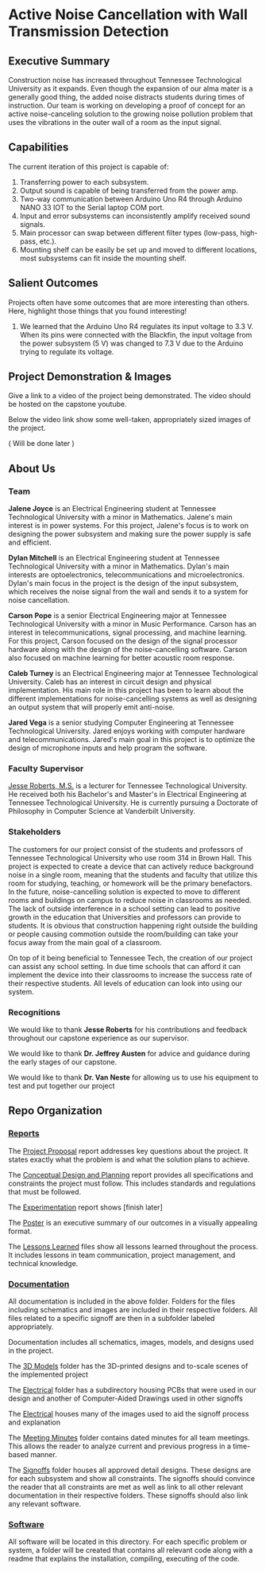 # Active Noise Cancellation with Wall Transmission Detection

## Executive Summary

Construction noise has increased throughout Tennessee Technological University as it expands. Even though the expansion of our alma mater is a generally good thing, the added noise distracts students during times of instruction. Our team is working on developing a proof of concept for an active noise-canceling solution to the growing noise pollution problem that uses the vibrations in the outer wall of a room as the input signal. 

## Capabilities

The current iteration of this project is capable of:
1. Transferring power to each subsystem.
2. Output sound is capable of being transferred from the power amp.
3. Two-way communication between Arduino Uno R4 through Arduino NANO 33 IOT to the Serial laptop COM port.
4. Input and error subsystems can inconsistently amplify received sound signals.
5. Main processor can swap between different filter types (low-pass, high-pass, etc.).
6. Mounting shelf can be easily be set up and moved to different locations, most subsystems can fit inside the mounting shelf.

## Salient Outcomes

Projects often have some outcomes that are more interesting than others. Here, highlight those things that you found interesting!
1. We learned that the Arduino Uno R4 regulates its input voltage to 3.3 V. When its pins were connected with the Blackfin, the input voltage from the power subsystem (5 V) was changed to 7.3 V due to the Arduino trying to regulate its voltage.


## Project Demonstration & Images

Give a link to a video of the project being demonstrated. The video should be hosted on the capstone youtube.

Below the video link show some well-taken, appropriately sized images of the project.

( Will be done later )

## About Us

### Team

**Jalene Joyce** is an Electrical Engineering student at Tennessee Technological University with a minor in Mathematics. Jalene's main interest is in power systems. For this project, Jalene's focus is to work on designing the power subsystem and making sure the power supply is safe and efficient.

**Dylan Mitchell** is an Electrical Engineering student at Tennessee Technological University with a minor in Mathematics. Dylan's main interests are optoelectronics, telecommunications and microelectronics. Dylan's main focus in the project is the design of the input subsystem, which receives the noise signal from the wall and sends it to a system for noise cancellation.

**Carson Pope** is a senior Electrical Engineering major at Tennessee Technological University with a minor in Music Performance. Carson has an interest in telecommunications, signal processing, and machine learning. For this project, Carson focused on the design of the signal processor hardware along with the design of the noise-cancelling software. Carson also focused on machine learning for better acoustic room response.

**Caleb Turney** is an Electrical Engineering major at Tennessee Technological University. Caleb has an interest in circuit design and physical implementation. His main role in this project has been to learn about the different implementations for noise-cancelling systems as well as designing an output system that will properly emit anti-noise.

**Jared Vega** is a senior studying Computer Engineering at Tennessee Technological University. Jared enjoys working with computer hardware and telecommunications. Jared's main goal in this project is to optimize the design of microphone inputs and help program the software. 

### Faculty Supervisor

[Jesse  Roberts, M.S.](https://www.tntech.edu/directory/engineering/faculty/jesse-roberts.php) is a lecturer for Tennessee Technological University. He received both his Bachelor's and Master's in Electrical Engineering at Tennessee Technological University. He is currently pursuing a Doctorate of Philosophy in Computer Science at Vanderbilt University.

### Stakeholders

The customers for our project consist of the students and professors of Tennessee Technological University who use room 314 in Brown Hall. This project is expected to create a device that can actively reduce background noise in a single room, meaning that the students and faculty that utilize this room for studying, teaching, or homework will be the primary benefactors. In the future, noise-cancelling solution is expected to move to different rooms and buildings on campus to reduce noise in classrooms as needed. The lack of outside interference in a school setting can lead to positive growth in the education that Universities and professors can provide to students. It is obvious that construction happening right outside the building or people causing commotion outside the room/building can take your focus away from the main goal of a classroom. 

On top of it being beneficial to Tennessee Tech, the creation of our project can assist any school setting. In due time schools that can afford it can implement the device into their classrooms to increase the success rate of their respective students. All levels of education can look into using our system.

### Recognitions

We would like to thank **Jesse Roberts** for his contributions and feedback throughout our capstone experience as our supervisor.

We would like to thank **Dr. Jeffrey Austen** for advice and guidance during the early stages of our capstone. 

We would like to thank **Dr. Van Neste** for allowing us to use his equipment to test and put together our project 

## Repo Organization

### [Reports](/Reports)

The [Project Proposal](/Reports/Project%20Proposal/Project_ProposalV2.pdf) report addresses key questions about the project. It states exactly what the problem is and what the solution plans to achieve. 

The [Conceptual Design and Planning](/Reports/Conceptual%20Design/Conceptual_DesignV2.pdf) report provides all specifications and constraints the project must follow. This includes standards and regulations that must be followed.

The [Experimentation](/Reports/Experimentation) report shows [finish later]

The [Poster](/Reports/Poster) is an executive summary of our outcomes in a visually appealing format.

The [Lessons Learned](/Reports/Lessons%20Learned/Lessons%20Learned.md) files show all lessons learned throughout the process. It includes lessons in team communication, project management, and technical knowledge.

### [Documentation](/Documentation)

All documentation is included in the above folder. Folders for the files including schematics and images are included in their respective folders. All files related to a specific signoff are then in a subfolder labeled appropriately.

Documentation includes all schematics, images, models, and designs used in the project. 

The [3D Models](/Documentation/3D%20Models) folder has the 3D-printed designs and to-scale scenes of the implemented project

The [Electrical](/Documentation/Electrical) folder has a subdirectory housing PCBs that were used in our design and another of Computer-Aided Drawings used in other signoffs

The [Electrical](/Documentation/Images) houses many of the images used to aid the signoff process and explanation

The [Meeting Minutes](/Documentation/Meeting%20Minutes) folder contains dated minutes for all team meetings. This allows the reader to analyze current and previous progress in a time-based manner. 

The [Signoffs](/Documentation/Signoffs) folder houses all approved detail designs. These designs are for each subsystem and show all constraints. The signoffs should convince the reader that all constraints are met as well as link to all other relevant documentation in their respective folders. These signoffs should also link any relevant software.


### [Software](/Software)

All software will be located in this directory. For each specific problem or system, a folder will be created that contains all relevant code along with a readme that explains the installation, compiling, executing of the code.
